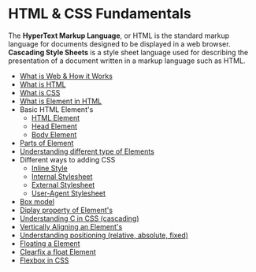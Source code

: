 # HTML & CSS Fundamentals

The **HyperText Markup Language**, or HTML is the standard markup language for documents designed to be displayed in a web browser. **Cascading Style Sheets** is a style sheet language used for describing the presentation of a document written in a markup language such as HTML.

- [What is Web & How it Works]()
- [What is HTML]()
- [What is CSS]()
- [What is Element in HTML]()
- Basic HTML Element's
  - [HTML Element]()
  - [Head Element]()
  - [Body Element]()
- [Parts of Element]()
- [Understanding different type of Elements]()
- Different ways to adding CSS
  - [Inline Style]()
  - [Internal Stylesheet]()
  - [External Stylesheet]()
  - [User-Agent Stylesheet]()
- [Box model]()
- [Diplay property of Element's]()
- [Understanding C in CSS (cascading)]()
- [Vertically Aligning an Element's]()
- [Understanding positioning (relative, absolute, fixed)]()
- [Floating a Element]()
- [Clearfix a float Element]()
- [Flexbox in CSS]()